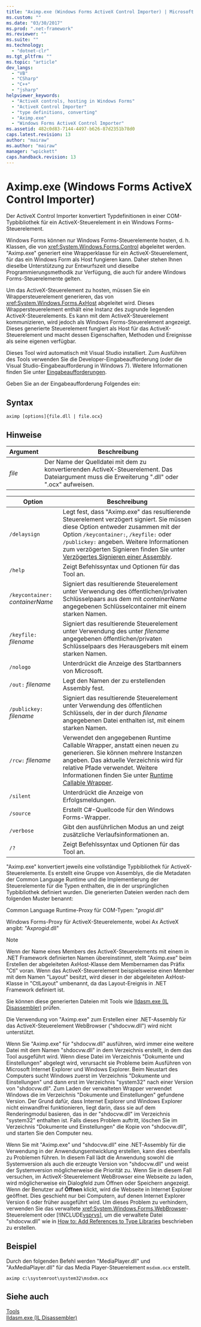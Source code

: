```yaml
---
title: "Aximp.exe (Windows Forms ActiveX Control Importer) | Microsoft Docs"
ms.custom: ""
ms.date: "03/30/2017"
ms.prod: ".net-framework"
ms.reviewer: ""
ms.suite: ""
ms.technology: 
  - "dotnet-clr"
ms.tgt_pltfrm: ""
ms.topic: "article"
dev_langs: 
  - "VB"
  - "CSharp"
  - "C++"
  - "jsharp"
helpviewer_keywords: 
  - "ActiveX controls, hosting in Windows Forms"
  - "ActiveX Control Importer"
  - "type definitions, converting"
  - "Aximp.exe"
  - "Windows Forms ActiveX Control Importer"
ms.assetid: 482c0d83-7144-4497-b626-87d2351b78d0
caps.latest.revision: 13
author: "mairaw"
ms.author: "mairaw"
manager: "wpickett"
caps.handback.revision: 13
---
```

# Aximp.exe (Windows Forms ActiveX Control Importer)
Der ActiveX Control Importer konvertiert Typdefinitionen in einer COM\-Typbibliothek für ein ActiveX\-Steuerelement in ein Windows Forms\-Steuerelement.  
  
 Windows Forms können nur Windows Forms\-Steuerelemente hosten, d. h. Klassen, die von <xref:System.Windows.Forms.Control> abgeleitet werden.  "Aximp.exe" generiert eine Wrapperklasse für ein ActiveX\-Steuerelement, für das ein Windows Form als Host fungieren kann.  Daher stehen Ihnen dieselbe Unterstützung zur Entwurfszeit und dieselbe Programmierungsmethodik zur Verfügung, die auch für andere Windows Forms\-Steuerelemente gelten.  
  
 Um das ActiveX\-Steuerelement zu hosten, müssen Sie ein Wrappersteuerelement generieren, das von <xref:System.Windows.Forms.AxHost> abgeleitet wird.  Dieses Wrappersteuerelement enthält eine Instanz des zugrunde liegenden ActiveX\-Steuerelements.  Es kann mit dem ActiveX\-Steuerelement kommunizieren, wird jedoch als Windows Forms\-Steuerelement angezeigt.  Dieses generierte Steuerelement fungiert als Host für das ActiveX\-Steuerelement und macht dessen Eigenschaften, Methoden und Ereignisse als seine eigenen verfügbar.  
  
 Dieses Tool wird automatisch mit Visual Studio installiert.  Zum Ausführen des Tools verwenden Sie die Developer\-Eingabeaufforderung \(oder die Visual Studio\-Eingabeaufforderung in Windows 7\).  Weitere Informationen finden Sie unter [Eingabeaufforderungen](../../../docs/framework/tools/developer-command-prompt-for-vs.md).  
  
 Geben Sie an der Eingabeaufforderung Folgendes ein:  
  
## Syntax  
  
```  
aximp [options]{file.dll | file.ocx}  
```  
  
## Hinweise  
  
|Argument|Beschreibung|  
|--------------|------------------|  
|*file*|Der Name der Quelldatei mit dem zu konvertierenden ActiveX\-Steuerelement.  Das Dateiargument muss die Erweiterung ".dll" oder ".ocx" aufweisen.|  
  
|Option|Beschreibung|  
|------------|------------------|  
|`/delaysign`|Legt fest, dass "Aximp.exe" das resultierende Steuerelement verzögert signiert.  Sie müssen diese Option entweder zusammen mit der Option `/keycontainer:`, `/keyfile:` oder `/publickey:` angeben.  Weitere Informationen zum verzögerten Signieren finden Sie unter [Verzögertes Signieren einer Assembly](../../../docs/framework/app-domains/delay-sign-assembly.md).|  
|`/help`|Zeigt Befehlssyntax und Optionen für das Tool an.|  
|`/keycontainer:` *containerName*|Signiert das resultierende Steuerelement unter Verwendung des öffentlichen\/privaten Schlüsselpaars aus dem mit *containerName* angegebenen Schlüsselcontainer mit einem starken Namen.|  
|`/keyfile:` *filename*|Signiert das resultierende Steuerelement unter Verwendung des unter *filename* angegebenen öffentlichen\/privaten Schlüsselpaars des Herausgebers mit einem starken Namen.|  
|`/nologo`|Unterdrückt die Anzeige des Startbanners von Microsoft.|  
|`/out:` *filename*|Legt den Namen der zu erstellenden Assembly fest.|  
|`/publickey:` *filename*|Signiert das resultierende Steuerelement unter Verwendung des öffentlichen Schlüssels, der in der durch *filename* angegebenen Datei enthalten ist, mit einem starken Namen.|  
|`/rcw:` *filename*|Verwendet den angegebenen Runtime Callable Wrapper, anstatt einen neuen zu generieren.  Sie können mehrere Instanzen angeben.  Das aktuelle Verzeichnis wird für relative Pfade verwendet.  Weitere Informationen finden Sie unter [Runtime Callable Wrapper](../../../docs/framework/interop/runtime-callable-wrapper.md).|  
|`/silent`|Unterdrückt die Anzeige von Erfolgsmeldungen.|  
|`/source`|Erstellt C\#\-Quellcode für den Windows Forms\-Wrapper.|  
|`/verbose`|Gibt den ausführlichen Modus an und zeigt zusätzliche Verlaufsinformationen an.|  
|`/?`|Zeigt Befehlssyntax und Optionen für das Tool an.|  
  
 "Aximp.exe" konvertiert jeweils eine vollständige Typbibliothek für ActiveX\-Steuerelemente. Es erstellt eine Gruppe von Assemblys, die die Metadaten der Common Language Runtime und die Implementierung der Steuerelemente für die Typen enthalten, die in der ursprünglichen Typbibliothek definiert wurden.  Die generierten Dateien werden nach dem folgenden Muster benannt:  
  
 Common Language Runtime\-Proxy für COM\-Typen: "*progid*.dll"  
  
 Windows Forms\-Proxy für ActiveX\-Steuerelemente, wobei Ax ActiveX angibt: "Ax*progid*.dll"  
  
> [!NOTE]
>  Wenn der Name eines Members des ActiveX\-Steuerelements mit einem in .NET Framework definierten Namen übereinstimmt, stellt "Aximp.exe" beim Erstellen der abgeleiteten AxHost\-Klasse dem Membernamen das Präfix "Ctl" voran.  Wenn das ActiveX\-Steuerelement beispielsweise einen Member mit dem Namen "Layout" besitzt, wird dieser in der abgeleiteten AxHost\-Klasse in "CtlLayout" umbenannt, da das Layout\-Ereignis in .NET Framework definiert ist.  
  
 Sie können diese generierten Dateien mit Tools wie [Ildasm.exe \(IL Disassembler\)](../../../docs/framework/tools/ildasm-exe-il-disassembler.md) prüfen.  
  
 Die Verwendung von "Aximp.exe" zum Erstellen einer .NET\-Assembly für das ActiveX\-Steuerelement WebBrowser \("shdocvw.dll"\) wird nicht unterstützt.  
  
 Wenn Sie "Aximp.exe" für "shdocvw.dll" ausführen, wird immer eine weitere Datei mit dem Namen "shdocvw.dll" in dem Verzeichnis erstellt, in dem das Tool ausgeführt wird.  Wenn diese Datei im Verzeichnis "Dokumente und Einstellungen" abgelegt wird, verursacht sie Probleme beim Ausführen von Microsoft Internet Explorer und Windows Explorer.  Beim Neustart des Computers sucht Windows zuerst im Verzeichnis "Dokumente und Einstellungen" und dann erst im Verzeichnis "system32" nach einer Version von "shdocvw.dll".  Zum Laden der verwalteten Wrapper verwendet Windows die im Verzeichnis "Dokumente und Einstellungen" gefundene Version.  Der Grund dafür, dass Internet Explorer und Windows Explorer nicht einwandfrei funktionieren, liegt darin, dass sie auf dem Renderingmodul basieren, das in der "shdocvw.dll" im Verzeichnis "system32" enthalten ist.  Falls dieses Problem auftritt, löschen Sie im Verzeichnis "Dokumente und Einstellungen" die Kopie von "shdocvw.dll", und starten Sie den Computer neu.  
  
 Wenn Sie mit "Aximp.exe" und "shdocvw.dll" eine .NET\-Assembly für die Verwendung in der Anwendungsentwicklung erstellen, kann dies ebenfalls zu Problemen führen.  In diesem Fall lädt die Anwendung sowohl die Systemversion als auch die erzeugte Version von "shdocvw.dll" und weist der Systemversion möglicherweise die Priorität zu.  Wenn Sie in diesem Fall versuchen, im ActiveX\-Steuerelement WebBrowser eine Webseite zu laden, wird möglicherweise ein Dialogfeld zum Öffnen oder Speichern angezeigt.  Wenn der Benutzer auf **Öffnen** klickt, wird die Webseite in Internet Explorer geöffnet.  Dies geschieht nur bei Computern, auf denen Internet Explorer Version 6 oder früher ausgeführt wird.  Um dieses Problem zu verhindern, verwenden Sie das verwaltete <xref:System.Windows.Forms.WebBrowser>\-Steuerelement oder [!INCLUDE[vsprvs](../../../includes/vsprvs-md.md)], um die verwaltete Datei "shdocvw.dll" wie in [How to: Add References to Type Libraries](../../../docs/framework/interop/how-to-add-references-to-type-libraries.md) beschrieben zu erstellen.  
  
## Beispiel  
 Durch den folgenden Befehl werden "MediaPlayer.dll" und "AxMediaPlayer.dll" für das Media Player\-Steuerelement `msdxm.ocx` erstellt.  
  
```  
aximp c:\systemroot\system32\msdxm.ocx  
```  
  
## Siehe auch  
 [Tools](../../../docs/framework/tools/index.md)   
 [Ildasm.exe \(IL Disassembler\)](../../../docs/framework/tools/ildasm-exe-il-disassembler.md)